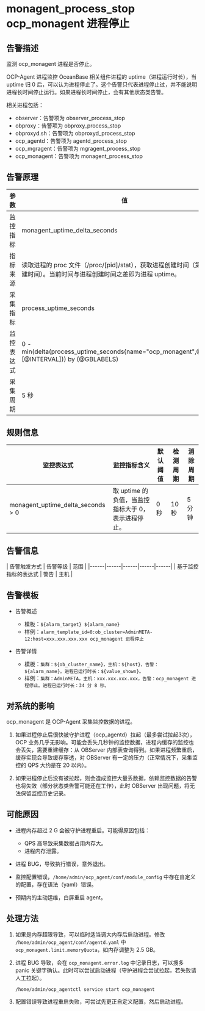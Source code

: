 # monagent_process_stop ocp_monagent 进程停止

## 告警描述

监测 ocp_monagent 进程是否停止。

OCP-Agent 进程监控 OceanBase 相关组件进程的 uptime（进程运行时长），当 uptime 归 0 后，可以认为进程停止了。这个告警只代表进程停止过，并不能说明进程长时间停止运行。如果进程长时间停止，会有其他状态类告警。

相关进程包括：

* observer：告警项为 observer_process_stop
* obproxy：告警项为 obproxy_process_stop
* obproxyd.sh：告警项为 obproxyd_process_stop
* ocp_agentd：告警项为 agentd_process_stop
* ocp_mgragent：告警项为 mgragent_process_stop
* ocp_monagent：告警项为 monagent_process_stop

## 告警原理

|参数     | 值                              |
|--------|---------------------------------|
|监控指标 | monagent_uptime_delta_seconds    |
|指标来源 | 读取进程的 proc 文件（/proc/[pid]/stat），获取进程创建时间（第14列为创建时间）。当前时间与进程创建时间之差即为进程 uptime。  |
|采集指标 | process_uptime_seconds         |
|监控表达式 | 0 - min(delta(process_uptime_seconds{name="ocp_monagent",@LABELS}[@INTERVAL])) by (@GBLABELS)  |
|采集周期 | 5 秒     |

## 规则信息

| 监控表达式 | 监控指标含义 | 默认阈值 | 检测周期 | 消除周期 |
|------|------|------|------|------|
| monagent_uptime_delta_seconds > 0 | 取 uptime 的负值，当监控指标大于 0，表示进程停止。 | 0 秒 | 10 秒 | 5 分钟 |

## 告警信息

| 告警触发方式 | 告警等级 | 范围 |
|------|------|------|------|------|
| 基于监控指标的表达式 | 警告 | 主机 |

## 告警模板

* 告警概述

  * 模板：`${alarm_target} ${alarm_name}`
  * 样例：`alarm_template_id=0:ob_cluster=AdminMETA-12:host=xxx.xxx.xxx.xxx ocp_monagent 进程停止`

* 告警详情

  * 模板：`集群：${ob_cluster_name}，主机：${host}，告警：${alarm_name}。进程已运行时长：${value_shown}。`
  * 样例：`集群：AdminMETA，主机：xxx.xxx.xxx.xxx，告警：ocp_monagent 进程停止。进程已运行时长：34 分 8 秒。`

## 对系统的影响

ocp_monagent 是 OCP-Agent 采集监控数据的进程。

1. 如果进程停止后很快被守护进程（ocp_agentd）拉起（最多尝试拉起3次），OCP 业务几乎无影响。可能会丢失几秒钟的监控数据，进程内缓存的监控也会丢失，需要重建缓存：从 OBServer 内部表查询得到。如果进程频繁重启，缓存实现会导致缓存穿透，对 OBServer 有一定的压力（正常情况下，采集监控的 QPS 大约是在 20 以内）。

2. 如果进程停止后没有被拉起，则会造成监控大量丢数据，依赖监控数据的告警也将失效（部分状态类告警可能还在工作），此时 OBServer 出现问题，将无法保留监控历史记录。

## 可能原因

* 进程内存超过 2 G 会被守护进程重启。可能得原因包括：

  * QPS 高导致采集数据占用内存大。
  * 进程内存泄露。

* 进程 BUG，导致执行错误，意外退出。

* 监控配置错误，`/home/admin/ocp_agent/conf/module_config` 中存在自定义的配置，存在语法（yaml）错误。

* 预期内的主动运维，白屏重启 agent。

## 处理方法

1. 如果是内存超限导致，可以临时适当调大内存后启动进程。修改 `/home/admin/ocp_agent/conf/agentd.yaml` 中 `ocp_monagent.limit.memoryQuota`，如内存调整为 2.5 GB。

2. 进程 BUG 导致，会在 `ocp_monagent.error.log` 中记录日志，可以搜多 panic 关键字确认。此时可以尝试启动进程（守护进程会尝试拉起，若失败请人工拉起）。

    ```shell
    /home/admin/ocp_agentctl service start ocp_monagent
    ```

3. 配置错误导致进程重启失败，可尝试先更正自定义配置，然后启动进程。

